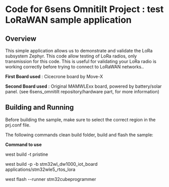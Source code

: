 # Code for 6sens Omnitilt Project : test LoRaWAN sample application

## Overview
This simple application allows us to demonstrate and validate the LoRa subsystem Zephyr. This code allow testing of LoRa radios, only transmission for this code\.
This is useful for validating your LoRa radio is working correctly before trying to connect to LoRaWAN networks..

**First Board used** : Cicecrone board by Move-X

**Second Board used** : Original MAMWLExx board, powered by battery/solar panel. (see 6sens_omnitilt repository/hardware part, for more information)

## Building and Running
Before building the sample, make sure to select the correct region in the prj.conf file.

The following commands clean build folder, build and flash the sample:

**Command to use**

west build -t pristine

west build -p -b stm32wl_dw1000_iot_board applications/stm32wle5_rtos_lora

west flash --runner stm32cubeprogrammer